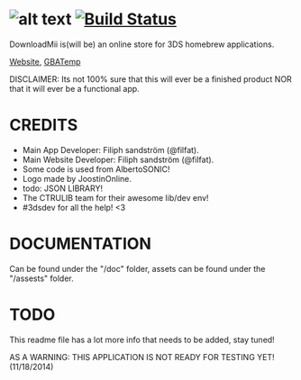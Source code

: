 ![alt text](https://raw.githubusercontent.com/DownloadMii/DownloadMii/master/logo.PNG "Logo") [![Build Status](http://build.filfatstudios.com:8080/buildStatus/icon?job=DownloadMii (3DS))](http://build.filfatstudios.com:8080/job/DownloadMii%20(3DS)/)
===========
DownloadMii is(will be) an online store for 3DS homebrew applications.

[Website](http://downloadmii.filfatstudios.com), [GBATemp](http://gbatemp.net/threads/downloadmii-a-homebrew-online-marketplace-not-released.374759/)

DISCLAIMER: Its not 100% sure that this will ever be a finished product NOR that it will ever be a functional app.


CREDITS
======
* Main App Developer: Filiph sandström (@filfat).
* Main Website Developer: Filiph sandström (@filfat).
* Some code is used from AlbertoSONIC!
* Logo made by JoostinOnline.
* todo: JSON LIBRARY!
* The CTRULIB team for their awesome lib/dev env!
* #3dsdev for all the help! <3

DOCUMENTATION
======
Can be found under the "/doc" folder, assets can be found under the "/assests" folder.

TODO
======
This readme file has a lot more info that needs to be added, stay tuned!

AS A WARNING: THIS APPLICATION IS NOT READY FOR TESTING YET! (11/18/2014)
